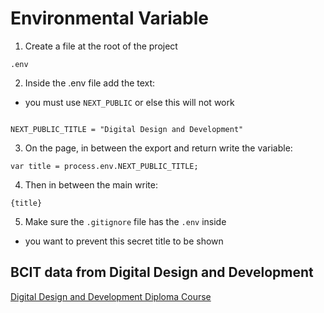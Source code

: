 # Environmental Variable 

1. Create a file at the root of the project 
```
.env
```

2. Inside the .env file add the text:
- you must use `NEXT_PUBLIC` or else this will not work 
```

NEXT_PUBLIC_TITLE = "Digital Design and Development"
```

3. On the page, in between the export and return write the variable:
```
var title = process.env.NEXT_PUBLIC_TITLE;
```

4. Then in between the main write:
```
{title}
```

5. Make sure the `.gitignore` file has the `.env` inside 
- you want to prevent this secret title to be shown 

## BCIT data from Digital Design and Development 
[Digital Design and Development Diploma Course](https://www.bcit.ca/programs/digital-design-and-development-diploma-full-time-6515dipma/#courses)